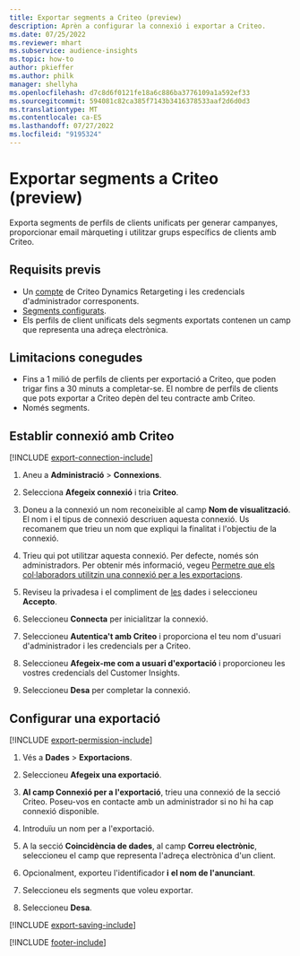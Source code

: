 ```yaml
---
title: Exportar segments a Criteo (preview)
description: Aprèn a configurar la connexió i exportar a Criteo.
ms.date: 07/25/2022
ms.reviewer: mhart
ms.subservice: audience-insights
ms.topic: how-to
author: pkieffer
ms.author: philk
manager: shellyha
ms.openlocfilehash: d7c8d6f0121fe18a6c886ba3776109a1a592ef33
ms.sourcegitcommit: 594081c82ca385f7143b3416378533aaf2d6d0d3
ms.translationtype: MT
ms.contentlocale: ca-ES
ms.lasthandoff: 07/27/2022
ms.locfileid: "9195324"
---
```

# <a name="export-segments-to-criteo-preview"></a>Exportar segments a Criteo (preview)

Exporta segments de perfils de clients unificats per generar campanyes, proporcionar email màrqueting i utilitzar grups específics de clients amb Criteo.

## <a name="prerequisites"></a>Requisits previs

- Un [compte](https://www.criteo.com/login/) de Criteo Dynamics Retargeting i les credencials d'administrador corresponents.
- [Segments configurats](segments.md).
- Els perfils de client unificats dels segments exportats contenen un camp que representa una adreça electrònica.

## <a name="known-limitations"></a>Limitacions conegudes

- Fins a 1 milió de perfils de clients per exportació a Criteo, que poden trigar fins a 30 minuts a completar-se. El nombre de perfils de clients que pots exportar a Criteo depèn del teu contracte amb Criteo.
- Només segments.

## <a name="set-up-connection-to-criteo"></a>Establir connexió amb Criteo

[!INCLUDE [export-connection-include](includes/export-connection-admn.md)]

1. Aneu a **Administració** > **Connexions**.

1. Selecciona **Afegeix connexió** i tria **Criteo**.

1. Doneu a la connexió un nom reconeixible al camp **Nom de visualització**. El nom i el tipus de connexió descriuen aquesta connexió. Us recomanem que trieu un nom que expliqui la finalitat i l'objectiu de la connexió.

1. Trieu qui pot utilitzar aquesta connexió. Per defecte, només són administradors. Per obtenir més informació, vegeu [Permetre que els col·laboradors utilitzin una connexió per a les exportacions](connections.md#allow-contributors-to-use-a-connection-for-exports).

1. Reviseu la privadesa i el compliment de [les](connections.md#data-privacy-and-compliance) dades i seleccioneu **Accepto**.

1. Seleccioneu **Connecta** per inicialitzar la connexió.

1. Seleccioneu **Autentica't amb Criteo** i proporciona el teu nom d'usuari d'administrador i les credencials per a Criteo.

1. Seleccioneu **Afegeix-me com a usuari d'exportació** i proporcioneu les vostres credencials del Customer Insights.

1. Seleccioneu **Desa** per completar la connexió.

## <a name="configure-an-export"></a>Configurar una exportació

[!INCLUDE [export-permission-include](includes/export-permission.md)]

1. Vés a **Dades** > **Exportacions**.

1. Seleccioneu **Afegeix una exportació**.

1. **Al camp Connexió per a l'exportació**, trieu una connexió de la secció Criteo. Poseu-vos en contacte amb un administrador si no hi ha cap connexió disponible.

1. Introduïu un nom per a l'exportació.

1. A la secció **Coincidència de dades**, al camp **Correu electrònic**, seleccioneu el camp que representa l'adreça electrònica d'un client.

1. Opcionalment, exporteu l'identificador **i** **el nom de l'anunciant**.

1. Seleccioneu els segments que voleu exportar.

1. Seleccioneu **Desa**.

[!INCLUDE [export-saving-include](includes/export-saving.md)]

[!INCLUDE [footer-include](includes/footer-banner.md)]
